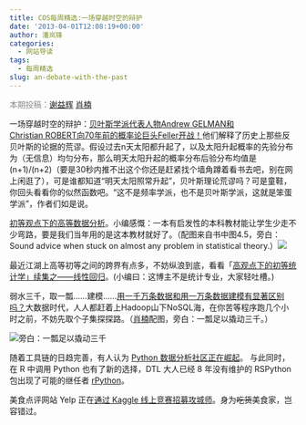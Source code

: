 ```yaml
---
title: COS每周精选:一场穿越时空的辩护
date: '2013-04-01T12:08:19+00:00'
author: 潘岚锋
categories:
  - 网站导读
tags:
  - 每周精选
slug: an-debate-with-the-past
---
```


<span style="color: #888888;">本期投稿：[谢益辉](http://yihui.name/) [肖楠](http://www.road2stat.com/)</span>

一场穿越时空的辩护：[贝叶斯学派代表人物Andrew GELMAN和Christian ROBERT向70年前的概率论巨头Feller开战！](http://www.stat.columbia.edu/~gelman/research/published/feller8.pdf)他们解释了历史上那些反贝叶斯的论据的荒谬。假设过去n天太阳都升起了，以及太阳升起概率的先验分布为（无信息）均匀分布，那么明天太阳升起的概率分布后验分布均值是(n+1)/(n+2)（要是30秒内推不出这个你还是赶紧找个墙角蹲着看书去吧，别在网上闲逛了），可是谁都知道“明天太阳照常升起”，贝叶斯理论荒谬吗？可是童鞋，你回头看看你的似然函数吧。“这不是频率学派，也不是贝叶斯学派，这就是笨蛋学派”，作者们如是说。

[初等观点下的高等数据分析](http://www.stat.cmu.edu/~cshalizi/ADAfaEPoV/)。小编感慨：一本有启发性的本科教材能让学生少走不少弯路，要是我们当年用的是这本教材就好了。（配图来自书中图4.5，旁白：Sound advice when stuck on almost any problem in statistical theory.）![](http://i.imgur.com/DOpFnMN.png)

最近江湖上高等初等之间的跨界有点多，不妨纵浪到底，看看「[高观点下的初等统计学」续集之——线性回归](http://www.johnmyleswhite.com/notebook/2013/03/22/using-norms-to-understand-linear-regression/)。(小编曰：这博主不是统计专业，大家轻吐槽。)

弱水三千，取一瓢……建模……[用一千万条数据和用一万条数据建模有显著区别吗？](http://blog.revolutionanalytics.com/2013/03/lots-of-data-big-data.html)大数据时代，人人都赶着上Hadoop山下NoSQL海，在你苦等程序跑几个小时之前，不妨先取个子集探探路。（[肖楠](http://road2stat.com/ "肖楠")配图，旁白：一瓢足以撬动三千。）

![旁白：一瓢足以撬动三千](http://i.imgur.com/KKywpqS.gif)

随着工具链的日趋完善，有人认为 [Python 数据分析社区正在崛起](http://strata.oreilly.com/2013/03/python-data-tools-just-keep-getting-better.html)。 与此同时，在 R 中调用 Python 也有了新的选择，DTL 大人已经 8 年没有维护的 RSPython 包出现了可能的继任者 [rPython](http://cran.r-project.org/package=rPython)。

美食点评网站 Yelp 正在[通过 Kaggle 线上竞赛招募攻城师](https://www.kaggle.com/c/yelp-recruiting)。身为<span style="text-decoration: line-through;">吃货</span>美食家，岂容错过。

